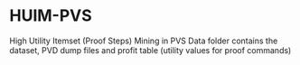 # HUIM-PVS
High Utility Itemset (Proof Steps) Mining in PVS
Data folder contains the dataset, PVD dump files and profit table (utility values for proof commands)
